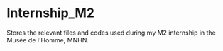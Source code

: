 # Internship_M2
Stores the relevant files and codes used during my M2 internship in the Musée de l'Homme, MNHN.
